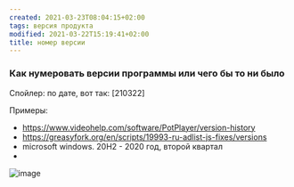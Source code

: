 ```yaml
---
created: 2021-03-23T08:04:15+02:00
tags: версия продукта
modified: 2021-03-22T15:19:41+02:00
title: номер версии
---
```


### Как нумеровать версии программы или чего бы то ни было

Спойлер: по дате, вот так: [210322]

Примеры: 
* <https://www.videohelp.com/software/PotPlayer/version-history>
* <https://greasyfork.org/en/scripts/19993-ru-adlist-js-fixes/versions>
* microsoft windows. 20H2 - 2020 год, второй квартал
* 

![image](https://user-images.githubusercontent.com/17731587/111971121-b2c02900-8b04-11eb-8294-19e76185dc56.png)